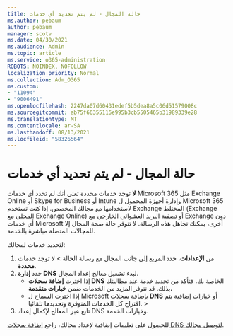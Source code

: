 ```yaml
---
title: حالة المجال - لم يتم تحديد أي خدمات
ms.author: pebaum
author: pebaum
manager: scotv
ms.date: 04/30/2021
ms.audience: Admin
ms.topic: article
ms.service: o365-administration
ROBOTS: NOINDEX, NOFOLLOW
localization_priority: Normal
ms.collection: Adm_O365
ms.custom:
- "11094"
- "9006491"
ms.openlocfilehash: 2247da07d60431edef5b5dea8a5c06d51579008c
ms.sourcegitcommit: ab75f66355116e995b3cb5505465b31989339e28
ms.translationtype: MT
ms.contentlocale: ar-SA
ms.lasthandoff: 08/13/2021
ms.locfileid: "58326564"
---
```

# <a name="domain-status---no-services-selected"></a>حالة المجال - لم يتم تحديد أي خدمات

**لا** توجد خدمات محددة تعني أنك لم تحدد أي خدمات Microsoft 365 مثل Exchange Online أو Skype for Business أو Intune وإدارة أجهزة المحمول ل Microsoft 365 لاستخدامها مع مجالك المخصص. إذا كنت تستخدم Exchange المختلط (Exchange المحلي مع Exchange Online) أو تصفية البريد العشوائي الخارجي مع Exchange دون أي خدمات Microsoft أخرى، يمكنك تجاهل هذه الرسالة. لا تتوفر حالة صحة المجال إلا للمجالات المتصلة مباشرة بالخدمة.

لتحديد خدمات لمجالك:

1. من **الإعدادات**، حدد المربع إلى جانب المجال مع رسالة الحالة  >  [](https://admin.microsoft.com/Adminportal/Home)لا توجد خدمات **محددة**.
1. حدد **إدارة DNS** لبدء تشغيل معالج إعداد المجال.
    - إذا اخترت **إضافة سجلات DNS** الخاصة بك، فتأكد من تحديد خدمة عند مطالبتك بذلك. قد تتوفر المزيد من الخدمات ضمن **خيارات متقدمة.**
    - إذا اخترت السماح ل Microsoft بإضافة سجلات **DNS** أو خيارات إضافية يتم اقتراح كل الخدمات المتوفرة وتحديدها تلقائيا.  >  
1. تابع عبر المعالج لإكمال إعداد DNS وخيارات الخدمة.
 
للحصول على تعليمات إضافية لإعداد مجالك، راجع [إضافة سجلات DNS لتوصيل مجالك](https://docs.microsoft.com/microsoft-365/admin/get-help-with-domains/create-dns-records-at-any-dns-hosting-provider).

